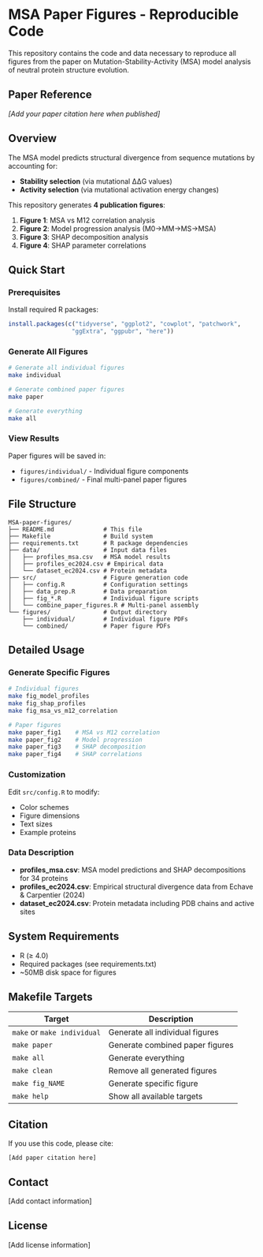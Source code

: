 # MSA Paper Figures - Reproducible Code

This repository contains the code and data necessary to reproduce all figures from the paper on Mutation-Stability-Activity (MSA) model analysis of neutral protein structure evolution.

## Paper Reference

*[Add your paper citation here when published]*

## Overview

The MSA model predicts structural divergence from sequence mutations by accounting for:
- **Stability selection** (via mutational ΔΔG values)  
- **Activity selection** (via mutational activation energy changes)

This repository generates **4 publication figures**:
1. **Figure 1**: MSA vs M12 correlation analysis
2. **Figure 2**: Model progression analysis (M0→MM→MS→MSA)
3. **Figure 3**: SHAP decomposition analysis 
4. **Figure 4**: SHAP parameter correlations

## Quick Start

### Prerequisites

Install required R packages:
```r
install.packages(c("tidyverse", "ggplot2", "cowplot", "patchwork", 
                  "ggExtra", "ggpubr", "here"))
```

### Generate All Figures

```bash
# Generate all individual figures
make individual

# Generate combined paper figures  
make paper

# Generate everything
make all
```

### View Results

Paper figures will be saved in:
- `figures/individual/` - Individual figure components
- `figures/combined/` - Final multi-panel paper figures

## File Structure

```
MSA-paper-figures/
├── README.md              # This file
├── Makefile               # Build system
├── requirements.txt       # R package dependencies
├── data/                  # Input data files
│   ├── profiles_msa.csv   # MSA model results
│   ├── profiles_ec2024.csv # Empirical data
│   └── dataset_ec2024.csv # Protein metadata
├── src/                   # Figure generation code
│   ├── config.R           # Configuration settings
│   ├── data_prep.R        # Data preparation
│   ├── fig_*.R            # Individual figure scripts
│   └── combine_paper_figures.R # Multi-panel assembly
└── figures/               # Output directory
    ├── individual/        # Individual figure PDFs
    └── combined/          # Paper figure PDFs
```

## Detailed Usage

### Generate Specific Figures

```bash
# Individual figures
make fig_model_profiles
make fig_shap_profiles
make fig_msa_vs_m12_correlation

# Paper figures
make paper_fig1    # MSA vs M12 correlation
make paper_fig2    # Model progression
make paper_fig3    # SHAP decomposition  
make paper_fig4    # SHAP correlations
```

### Customization

Edit `src/config.R` to modify:
- Color schemes
- Figure dimensions
- Text sizes
- Example proteins

### Data Description

- **profiles_msa.csv**: MSA model predictions and SHAP decompositions for 34 proteins
- **profiles_ec2024.csv**: Empirical structural divergence data from Echave & Carpentier (2024)
- **dataset_ec2024.csv**: Protein metadata including PDB chains and active sites

## System Requirements

- R (≥ 4.0)
- Required packages (see requirements.txt)
- ~50MB disk space for figures

## Makefile Targets

| Target | Description |
|--------|-------------|
| `make` or `make individual` | Generate all individual figures |
| `make paper` | Generate combined paper figures |
| `make all` | Generate everything |
| `make clean` | Remove all generated figures |
| `make fig_NAME` | Generate specific figure |
| `make help` | Show all available targets |

## Citation

If you use this code, please cite:

```
[Add paper citation here]
```

## Contact

[Add contact information]

## License

[Add license information]